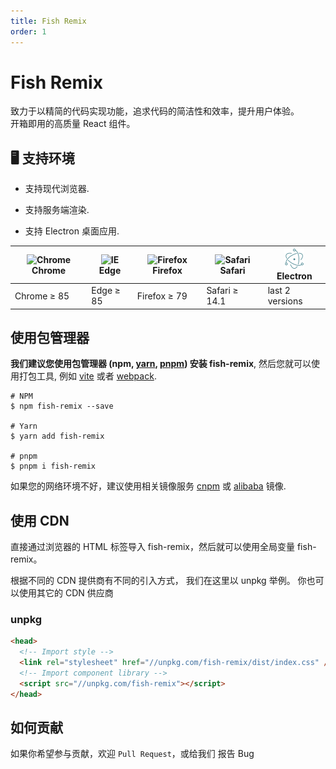 ```yaml
---
title: Fish Remix
order: 1
---
```


# Fish Remix

致力于以精简的代码实现功能，追求代码的简洁性和效率，提升用户体验。<br/>
开箱即用的高质量 React 组件。

## 🖥 支持环境

- 支持现代浏览器.

- 支持服务端渲染.

- 支持 Electron 桌面应用.

| ![Chrome](https://cdn.jsdelivr.net/npm/@browser-logos/chrome/chrome_32x32.png) Chrome | ![IE](https://cdn.jsdelivr.net/npm/@browser-logos/edge/edge_32x32.png) Edge | ![Firefox](https://cdn.jsdelivr.net/npm/@browser-logos/firefox/firefox_32x32.png) Firefox | ![Safari](https://cdn.jsdelivr.net/npm/@browser-logos/safari/safari_32x32.png) Safari | ![Electron](https://raw.githubusercontent.com/alrra/browser-logos/master/src/electron/electron_32x32.png)Electron |
| ------------------------------------------------------------------------------------- | --------------------------------------------------------------------------- | ----------------------------------------------------------------------------------------- | ------------------------------------------------------------------------------------- | ----------------------------------------------------------------------------------------------------------------- |
| Chrome ≥ 85                                                                           | Edge ≥ 85                                                                   | Firefox ≥ 79                                                                              | Safari ≥ 14.1                                                                         | last 2 versions                                                                                                   |

## 使用包管理器

**我们建议您使用包管理器 (npm, [yarn](https://classic.yarnpkg.com/lang/en/), [pnpm](https://pnpm.io/)) 安装 fish-remix**,
然后您就可以使用打包工具, 例如 [vite](https://vitejs.dev) 或者 [webpack](https://webpack.js.org/).

```shell
# NPM
$ npm fish-remix --save

# Yarn
$ yarn add fish-remix

# pnpm
$ pnpm i fish-remix
```

如果您的网络环境不好，建议使用相关镜像服务 [cnpm](https://github.com/cnpm/cnpm) 或 [alibaba](https://registry.npmmirror.com/) 镜像.

## 使用 CDN

直接通过浏览器的 HTML 标签导入 fish-remix，然后就可以使用全局变量 fish-remix。

根据不同的 CDN 提供商有不同的引入方式， 我们在这里以 unpkg 举例。 你也可以使用其它的 CDN 供应商

### unpkg

```html
<head>
  <!-- Import style -->
  <link rel="stylesheet" href="//unpkg.com/fish-remix/dist/index.css" />
  <!-- Import component library -->
  <script src="//unpkg.com/fish-remix"></script>
</head>
```

## 如何贡献

如果你希望参与贡献，欢迎 `Pull Request`，或给我们 报告 Bug
